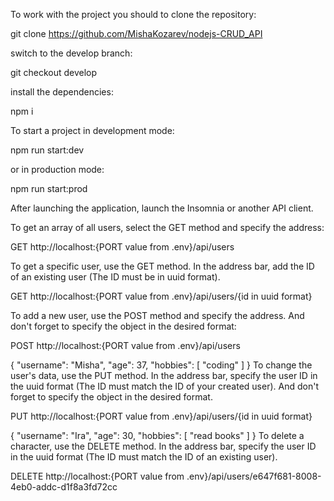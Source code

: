 To work with the project you should to clone the repository:

git clone https://github.com/MishaKozarev/nodejs-CRUD_API

switch to the develop branch:

git checkout develop

install the dependencies:

npm i

To start a project in development mode:

npm run start:dev

or in production mode:

npm run start:prod

After launching the application, launch the Insomnia or another API client.

To get an array of all users, select the GET method and specify the address:

GET http://localhost:{PORT value from .env}/api/users

To get a specific user, use the GET method. In the address bar, add the ID of an existing user (The ID must be in uuid format).

GET http://localhost:{PORT value from .env}/api/users/{id in uuid format}

To add a new user, use the POST method and specify the address. And don't forget to specify the object in the desired format:

POST http://localhost:{PORT value from .env}/api/users

{
	"username": "Misha",
	"age": 37,
	"hobbies": [
		"coding"
	]
}
To change the user's data, use the PUT method. In the address bar, specify the user ID in the uuid format (The ID must match the ID of your created user). And don't forget to specify the object in the desired format.

PUT http://localhost:{PORT value from .env}/api/users/{id in uuid format}

{
	"username": "Ira",
	"age": 30,
	"hobbies": [
		"read books"
	]
}
To delete a character, use the DELETE method. In the address bar, specify the user ID in the uuid format (The ID must match the ID of an existing user).

DELETE http://localhost:{PORT value from .env}/api/users/e647f681-8008-4eb0-addc-d1f8a3fd72cc